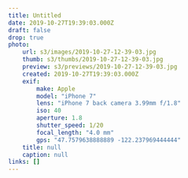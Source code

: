 ```yaml
---
title: Untitled
date: 2019-10-27T19:39:03.000Z
draft: false
drop: true
photo:
    url: s3/images/2019-10-27-12-39-03.jpg
    thumb: s3/thumbs/2019-10-27-12-39-03.jpg
    preview: s3/previews/2019-10-27-12-39-03.jpg
    created: 2019-10-27T19:39:03.000Z
    exif:
        make: Apple
        model: "iPhone 7"
        lens: "iPhone 7 back camera 3.99mm f/1.8"
        iso: 40
        aperture: 1.8
        shutter_speed: 1/20
        focal_length: "4.0 mm"
        gps: "47.7579638888889 -122.237969444444"
    title: null
    caption: null
links: []
---
```

